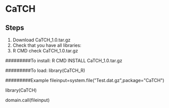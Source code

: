 # CaTCH

## Steps
1) Download CaTCH_1.0.tar.gz 
2) Check that you have all libraries:
3) R CMD check CaTCH_1.0.tar.gz

#########To install:
R CMD INSTALL CaTCH_1.0.tar.gz 

#########To load:
library(CaTCH_R)

#########Example
fileinput=system.file("Test.dat.gz",package="CaTCH")

library(CaTCH)

domain.call(fileinput)



